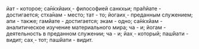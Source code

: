 йат - которое; са̄н̇кхйаих̣ - философией санкхьи; пра̄пйате - достигается; стха̄нам - место; тат - то; йогаих̣ - преданным служением; апи - также; гамйате - достигается; экам - одно; са̄н̇кхйам - аналитическое изучение материального мира; ча - и; йогам - деятельность в преданном служении; ча - и; йах̣ - который; паш́йати - видит; сах̣ - тот; паш́йати - видит.